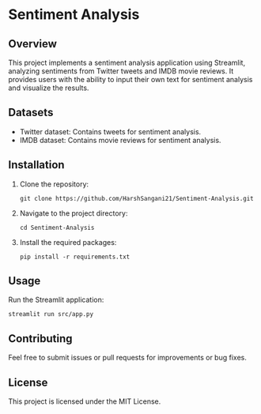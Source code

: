 # Sentiment Analysis

## Overview
This project implements a sentiment analysis application using Streamlit, analyzing sentiments from Twitter tweets and IMDB movie reviews. It provides users with the ability to input their own text for sentiment analysis and visualize the results.

## Datasets
- Twitter dataset: Contains tweets for sentiment analysis.
- IMDB dataset: Contains movie reviews for sentiment analysis.

## Installation
1. Clone the repository:
   ```
   git clone https://github.com/HarshSangani21/Sentiment-Analysis.git
   ```
2. Navigate to the project directory:
   ```
   cd Sentiment-Analysis
   ```
3. Install the required packages:
   ```
   pip install -r requirements.txt
   ```

## Usage
Run the Streamlit application:
```
streamlit run src/app.py
```

## Contributing
Feel free to submit issues or pull requests for improvements or bug fixes.

## License
This project is licensed under the MIT License.